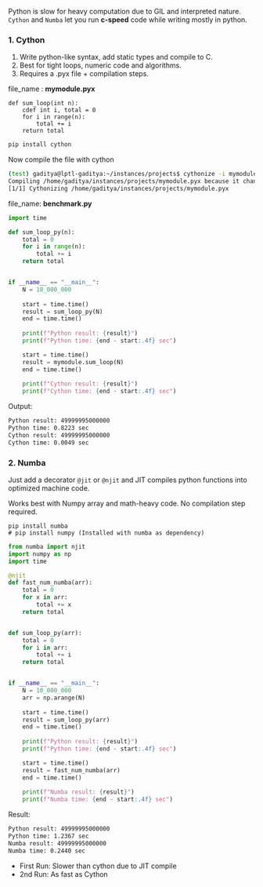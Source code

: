 Python is slow for heavy computation due to GIL and interpreted nature.
`Cython` and `Numba` let you run **c-speed** code while writing mostly in python.

### 1. Cython
1. Write python-like syntax, add static types and compile to C.
2. Best for tight loops, numeric code and algorithms.
3. Requires a .pyx file + compilation steps.

file_name : **mymodule.pyx**
```cython
def sum_loop(int n):
    cdef int i, total = 0
    for i in range(n):
        total += i
    return total
```

```bash
pip install cython
```

Now compile the file with cython
```bash
(test) gaditya@lptl-gaditya:~/instances/projects$ cythonize -i mymodule.pyx
Compiling /home/gaditya/instances/projects/mymodule.pyx because it changed.
[1/1] Cythonizing /home/gaditya/instances/projects/mymodule.pyx
```

file_name: **benchmark.py**
```python
import time

def sum_loop_py(n):
    total = 0
    for i in range(n):
        total += i
    return total


if __name__ == "__main__":
    N = 10_000_000
    
    start = time.time()
    result = sum_loop_py(N)
    end = time.time()
    
    print(f"Python result: {result}")
    print(f"Python time: {end - start:.4f} sec")

    start = time.time()
    result = mymodule.sum_loop(N)
    end = time.time()
    
    print(f"Cython result: {result}")
    print(f"Cython time: {end - start:.4f} sec")
```
Output:
```bash
Python result: 49999995000000
Python time: 0.8223 sec
Cython result: 49999995000000
Cython time: 0.0049 sec
```

### 2. Numba
Just add a decorator `@jit` or `@njit` and JIT compiles python functions
into optimized machine code.

Works best with Numpy array and math-heavy code.
No compilation step required.

```
pip install numba
# pip install numpy (Installed with numba as dependency)
```

```python
from numba import njit
import numpy as np
import time

@njit
def fast_num_numba(arr):
    total = 0
    for x in arr:
        total += x
    return total


def sum_loop_py(arr):
    total = 0
    for i in arr:
        total += i
    return total


if __name__ == "__main__":
    N = 10_000_000
    arr = np.arange(N)
    
    start = time.time()
    result = sum_loop_py(arr)
    end = time.time()
    
    print(f"Python result: {result}")
    print(f"Python time: {end - start:.4f} sec")

    start = time.time()
    result = fast_num_numba(arr)
    end = time.time()
    
    print(f"Numba result: {result}")
    print(f"Numba time: {end - start:.4f} sec")
```
Result:
```bash
Python result: 49999995000000
Python time: 1.2367 sec
Numba result: 49999995000000
Numba time: 0.2440 sec
```

- First Run: Slower than cython due to JIT compile
- 2nd Run: As fast as Cython

